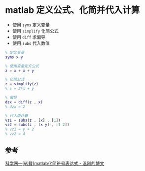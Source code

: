 # matlab 定义公式、化简并代入计算

* 使用 `syms` 定义变量
* 使用 `simplify` 化简公式
* 使用 `diff` 求偏导
* 使用 `subs` 代入数值

```matlab
% 定义变量
syms x y

% 使用变量定义公式
z = x + x + y

% 化简公式
z = simplify(z)
% z = 2*x + y

% 偏导
dzx = diff(z , x)
% dzx = 2

% 代入值计算
vz1 = subs(z , [x] , [1])
vz2 = subs(z , [x y] , [1 2])
% vz1 = y + 2
% vz2 = 4
```

## 参考

[科学网—[转载]matlab化简符号表达式 - 温刚的博文](http://blog.sciencenet.cn/blog-1373583-826881.html)